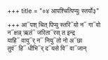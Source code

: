 +++
title = "०४ आपश्चित्पिप्युः स्तर्यो३"

+++
आ᳓पश् चित् पिप्यु स्तरि᳓यो न᳓ गा᳓वो  
न᳓क्षन्न् ऋतं᳓ जरिता᳓रस् त इन्द्र  
याहि᳓ वायु᳓र् न᳓ नियु᳓तो नो अ᳓छा  
तुवं᳓ हि᳓ धीभि᳓र् द᳓यसे वि᳓ वा᳓जान्